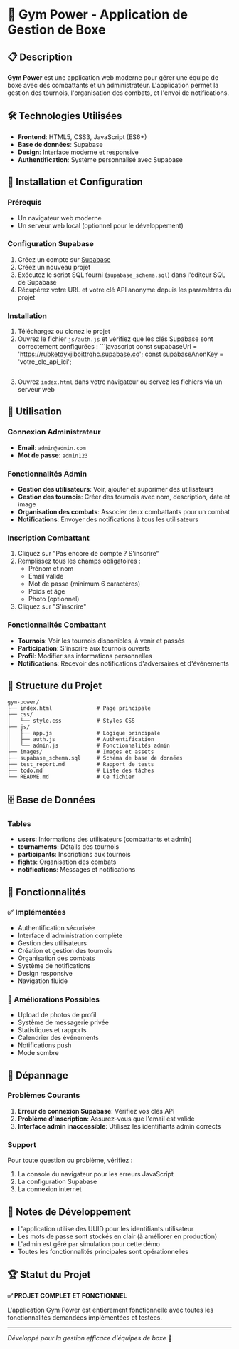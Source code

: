 # 🥊 Gym Power - Application de Gestion de Boxe

## 📋 Description

**Gym Power** est une application web moderne pour gérer une équipe de boxe avec des combattants et un administrateur. L'application permet la gestion des tournois, l'organisation des combats, et l'envoi de notifications.

## 🛠️ Technologies Utilisées

- **Frontend**: HTML5, CSS3, JavaScript (ES6+)
- **Base de données**: Supabase
- **Design**: Interface moderne et responsive
- **Authentification**: Système personnalisé avec Supabase

## 🚀 Installation et Configuration

### Prérequis
- Un navigateur web moderne
- Un serveur web local (optionnel pour le développement)

### Configuration Supabase
1. Créez un compte sur [Supabase](https://supabase.com)
2. Créez un nouveau projet
3. Exécutez le script SQL fourni (`supabase_schema.sql`) dans l'éditeur SQL de Supabase
4. Récupérez votre URL et votre clé API anonyme depuis les paramètres du projet

### Installation
1. Téléchargez ou clonez le projet
2. Ouvrez le fichier `js/auth.js` et vérifiez que les clés Supabase sont correctement configurées :   ```javascript
   const supabaseUrl = 'https://rubketdyxjiboittrqhc.supabase.co';
   const supabaseAnonKey = 'votre_cle_api_ici';
   ```
3. Ouvrez `index.html` dans votre navigateur ou servez les fichiers via un serveur web

## 👥 Utilisation

### Connexion Administrateur
- **Email**: `admin@admin.com`
- **Mot de passe**: `admin123`

### Fonctionnalités Admin
- **Gestion des utilisateurs**: Voir, ajouter et supprimer des utilisateurs
- **Gestion des tournois**: Créer des tournois avec nom, description, date et image
- **Organisation des combats**: Associer deux combattants pour un combat
- **Notifications**: Envoyer des notifications à tous les utilisateurs

### Inscription Combattant
1. Cliquez sur "Pas encore de compte ? S'inscrire"
2. Remplissez tous les champs obligatoires :
   - Prénom et nom
   - Email valide
   - Mot de passe (minimum 6 caractères)
   - Poids et âge
   - Photo (optionnel)
3. Cliquez sur "S'inscrire"

### Fonctionnalités Combattant
- **Tournois**: Voir les tournois disponibles, à venir et passés
- **Participation**: S'inscrire aux tournois ouverts
- **Profil**: Modifier ses informations personnelles
- **Notifications**: Recevoir des notifications d'adversaires et d'événements

## 📁 Structure du Projet

```
gym-power/
├── index.html              # Page principale
├── css/
│   └── style.css           # Styles CSS
├── js/
│   ├── app.js              # Logique principale
│   ├── auth.js             # Authentification
│   └── admin.js            # Fonctionnalités admin
├── images/                 # Images et assets
├── supabase_schema.sql     # Schéma de base de données
├── test_report.md          # Rapport de tests
├── todo.md                 # Liste des tâches
└── README.md               # Ce fichier
```

## 🗄️ Base de Données

### Tables
- **users**: Informations des utilisateurs (combattants et admin)
- **tournaments**: Détails des tournois
- **participants**: Inscriptions aux tournois
- **fights**: Organisation des combats
- **notifications**: Messages et notifications

## 🎨 Fonctionnalités

### ✅ Implémentées
- Authentification sécurisée
- Interface d'administration complète
- Gestion des utilisateurs
- Création et gestion des tournois
- Organisation des combats
- Système de notifications
- Design responsive
- Navigation fluide

### 🔄 Améliorations Possibles
- Upload de photos de profil
- Système de messagerie privée
- Statistiques et rapports
- Calendrier des événements
- Notifications push
- Mode sombre

## 🐛 Dépannage

### Problèmes Courants
1. **Erreur de connexion Supabase**: Vérifiez vos clés API
2. **Problème d'inscription**: Assurez-vous que l'email est valide
3. **Interface admin inaccessible**: Utilisez les identifiants admin corrects

### Support
Pour toute question ou problème, vérifiez :
1. La console du navigateur pour les erreurs JavaScript
2. La configuration Supabase
3. La connexion internet

## 📝 Notes de Développement

- L'application utilise des UUID pour les identifiants utilisateur
- Les mots de passe sont stockés en clair (à améliorer en production)
- L'admin est géré par simulation pour cette démo
- Toutes les fonctionnalités principales sont opérationnelles

## 🏆 Statut du Projet

**✅ PROJET COMPLET ET FONCTIONNEL**

L'application Gym Power est entièrement fonctionnelle avec toutes les fonctionnalités demandées implémentées et testées.

---

*Développé pour la gestion efficace d'équipes de boxe* 🥊

